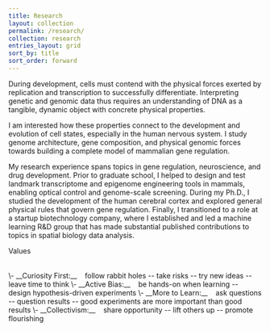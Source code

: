 ```yaml
---
title: Research
layout: collection
permalink: /research/
collection: research
entries_layout: grid
sort_by: title
sort_order: forward
---
```


During development, cells must contend with the physical forces exerted by replication and transcription to successfully differentiate. Interpreting genetic and genomic data thus requires an understanding of DNA as a tangible, dynamic object with concrete physical properties. 

I am interested how these properties connect to the development and evolution of cell states, especially in the human nervous system. I study genome architecture, gene composition, and physical genomic forces towards building a complete model of mammalian gene regulation.

My research experience spans topics in gene regulation, neuroscience, and drug development. Prior to graduate school, I helped to design and test landmark transcriptome and epigenome engineering tools in mammals, enabling optical control and genome-scale screening. During my Ph.D., I studied the development of the human cerebral cortex and explored general physical rules that govern gene regulation. Finally, I transitioned to a role at a startup biotechnology company, where I established and led a machine learning R&D group that has made substantial published contributions to topics in spatial biology data analysis.

<div class="h2 entry-title" style="margin-bottom: 2rem">Values</div>
\- __Curiosity First:__&nbsp;&nbsp;&nbsp;&nbsp;follow rabbit holes -- take risks -- try new ideas -- leave time to think
\- __Active Bias:__&nbsp;&nbsp;&nbsp;&nbsp;be hands-on when learning -- design hypothesis-driven experiments
\- __More to Learn:__&nbsp;&nbsp;&nbsp;&nbsp;ask questions -- question results -- good experiments are more important than good results
\- __Collectivism:__&nbsp;&nbsp;&nbsp;&nbsp;share opportunity -- lift others up -- promote flourishing
<div class="row" style="margin-bottom: 3rem"> </div>
